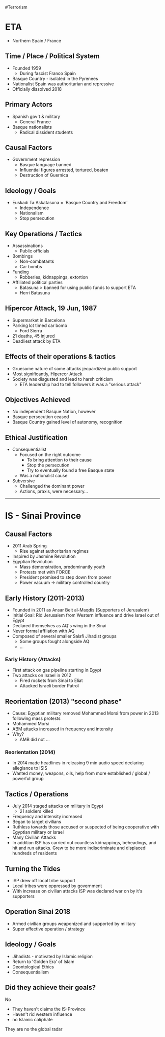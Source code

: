 #Terrorism
# ETA
- Northern Spain / France

## Time / Place / Political  System
- Founded 1959
	- During fascist Franco Spain
- Basque Country - isolated in the Pyrenees
- Nationalist Spain was authoritarian and repressive
- Officially dissolved 2018

## Primary Actors
- Spanish gov't & military
	- General France
- Basque nationalists
	- Radical dissident students

## Causal Factors
- Government repression
	- Basque language banned 
	- Influential figures arrested, tortured, beaten
	- Destruction of Guernica

## Ideology / Goals
- Euskadi Ta Askatasuna = 'Basque Country and Freedom'
	- Independence
	- Nationalism
	- Stop persecution

## Key Operations / Tactics
- Assassinations
	- Public officials
- Bombings
	- Non-combatants
	- Car bombs
- Funding
	- Robberies, kidnappings, extortion
- Affiliated political parties
	- Batasuna > banned for using public funds to support ETA
	- Herri Batasuna

## Hipercor Attack, 19 Jun, 1987
- Supermarket in Barcelona
- Parking lot timed car bomb
	- Ford Sierra
- 21 deaths, 45 injured
- Deadliest attack by ETA

## Effects of their operations & tactics
- Gruesome nature of some attacks jeopardized public support
- Most significantly, Hipercor Attack
- Society was disgusted and lead to harsh criticism
	- ETA leadership had to tell followers it was a "serious attack"

## Objectives Achieved
- No independent Basque Nation, however
- Basque persecution ceased
- Basque Country gained level of autonomy, recognition

## Ethical Justification
- Consequentialist
	- Focused on the right outcome
		- To bring attention to their cause
		- Stop the persecution
		- Try to eventually found a free Basque state
	- Was a nationalist cause
- Subversive
	- Challenged the dominant power
	- Actions, praxis, were necessary...

---

# IS - Sinai Province

## Causal Factors
- 2011 Arab Spring
	- Rise against authoritarian regimes
- Inspired by Jasmine Revolution
- Egyptian Revolution
	- Mass demonstration, predominantly youth
	- Protests met with FORCE
	- President promised to step down from power
	- Power vacuum -> military controlled country

## Early History (2011-2013)
- Founded in 2011 as Ansar Beit al-Maqdis (Supporters of Jerusalem)
- Initial Goal: Rid Jerusalem from Western influence and drive Israel out of Egypt
- Declared themselves as AQ's wing in the Sinai
- Never formal affliation with AQ
- Composed of several smaller Salafi Jihadist groups
	- Some groups fought alongside AQ
	- ...

### Early History (Attacks)
- First attack on gas pipeline starting in Egypt 
- Two attacks on Israel in 2012
	- Fired rockets from Sinai to Eliat 
	- Attacked Israeli border Patrol

## Reorientation (2013) "second phase"
- Cause: Egyptian military removed Mohammed Morsi from power in 2013 following mass protests
- Mohammed Morsi
- ABM attacks increased in frequency and intensity
- Why?
	- AMB did not ...


### Reorientation (2014)
- In 2014 made headlines in releasing 9 min audio speed declaring allegiance to ISIS
- Wanted money, weapons, oils, help from more established / global / powerful group

## Tactics / Operations
- July 2014 staged attacks on military in Egypt
	- 21 soldiers killed
- Frequency and intensity increased
- Began to target civilians
- Ruthless towards those accused or suspected of being cooperative with Egyptian military or Israel
- Many Civilian Attacks
- In addition ISP has carried out countless kidnappings, beheadings, and hit and run attacks. Grew to be more indiscriminate and displaced hundreds of residents

## Turning the Tides
- ISP drew off local tribe support
- Local tribes were oppressed by government
- With increase on civilian attacks ISP was declared war on by it's supporters

## Operation Sinai 2018
- Armed civilian groups weaponized and supported by military
- Super effective operation / strategy

## Ideology / Goals
- Jihadists - motivated by Islamic religion
- Return to 'Golden Era' of Islam
- Deontological Ethics
- Consequentialism

## Did they achieve their goals?
No
- They haven't claims the IS-Province
- Haven't rid western influence
- no Islamic caliphate

They are no the global radar